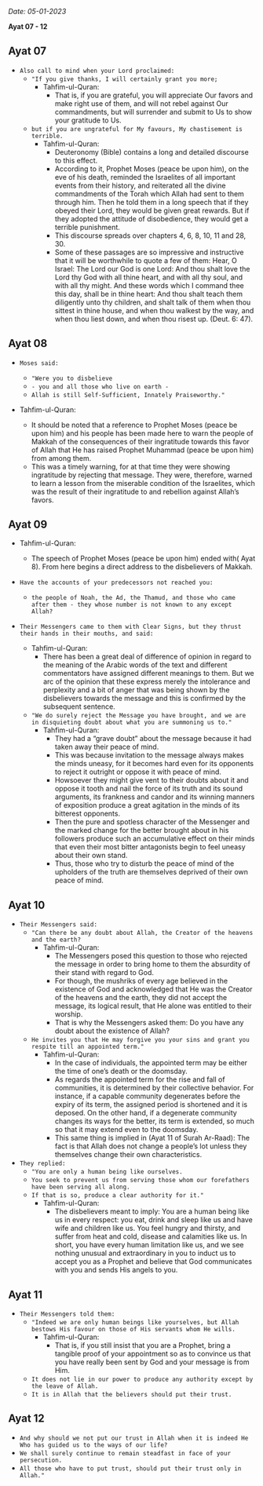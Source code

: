 *Date: 05-01-2023*

**Ayat 07 - 12**

## Ayat 07

- `Also call to mind when your Lord proclaimed:`
  - `"If you give thanks, I will certainly grant you more;`
    - Tahfim-ul-Quran:
      - That is, if you are grateful, you will appreciate Our favors and make right use of them, and will not rebel against Our commandments, but will surrender and submit to Us to show your gratitude to Us.
  - `but if you are ungrateful for My favours, My chastisement is terrible.`
    - Tahfim-ul-Quran:
      - Deuteronomy (Bible) contains a long and detailed discourse to this effect.
      - According to it, Prophet Moses (peace be upon him), on the eve of his death, reminded the Israelites of all important events from their history, and reiterated all the divine commandments of the Torah which Allah had sent to them through him. Then he told them in a long speech that if they obeyed their Lord, they would be given great rewards. But if they adopted the attitude of disobedience, they would get a terrible punishment.
      - This discourse spreads over chapters 4, 6, 8, 10, 11 and 28, 30.
      - Some of these passages are so impressive and instructive that it will be worthwhile to quote a few of them: Hear, O Israel: The Lord our God is one Lord: And thou shalt love the Lord thy God with all thine heart, and with all thy soul, and with all thy might. And these words which I command thee this day, shall be in thine heart: And thou shalt teach them diligently unto thy children, and shalt talk of them when thou sittest in thine house, and when thou walkest by the way, and when thou liest down, and when thou risest up. (Deut. 6: 47).

## Ayat 08

 - `Moses said:`
   - `"Were you to disbelieve`
   - `- you and all those who live on earth -`
   - `Allah is still Self-Sufficient, Innately Praiseworthy."`

- Tahfim-ul-Quran:
  - It should be noted that a reference to Prophet Moses (peace be upon him) and his people has been made here to warn the people of Makkah of the consequences of their ingratitude towards this favor of Allah that He has raised Prophet Muhammad (peace be upon him) from among them.
  - This was a timely warning, for at that time they were showing ingratitude by rejecting that message. They were, therefore, warned to learn a lesson from the miserable condition of the Israelites, which was the result of their ingratitude to and rebellion against Allah’s favors.


## Ayat 09

- Tahfim-ul-Quran:
  - The speech of Prophet Moses (peace be upon him) ended with( Ayat 8). From here begins a direct address to the disbelievers of Makkah.

- `Have the accounts of your predecessors not reached you:`
  - `the people of Noah, the Ad, the Thamud, and those who came after them - they whose number is not known to any except Allah?`
- `Their Messengers came to them with Clear Signs, but they thrust their hands in their mouths, and said:`
  - Tahfim-ul-Quran:
    - There has been a great deal of difference of opinion in regard to the meaning of the Arabic words of the text and different commentators have assigned different meanings to them. But we arc of the opinion that these express merely the intolerance and perplexity and a bit of anger that was being shown by the disbelievers towards the message and this is confirmed by the subsequent sentence.
  - `"We do surely reject the Message you have brought, and we are in disquieting doubt about what you are summoning us to."`
    - Tahfim-ul-Quran:
      - They had a “grave doubt” about the message because it had taken away their peace of mind.
      - This was because invitation to the message always makes the minds uneasy, for it becomes hard even for its opponents to reject it outright or oppose it with peace of mind.
      - Howsoever they might give vent to their doubts about it and oppose it tooth and nail the force of its truth and its sound arguments, its frankness and candor and its winning manners of exposition produce a great agitation in the minds of its bitterest opponents.
      - Then the pure and spotless character of the Messenger and the marked change for the better brought about in his followers produce such an accumulative effect on their minds that even their most bitter antagonists begin to feel uneasy about their own stand.
      - Thus, those who try to disturb the peace of mind of the upholders of the truth are themselves deprived of their own peace of mind.

## Ayat 10

- `Their Messengers said:`
  - `"Can there be any doubt about Allah, the Creator of the heavens and the earth?`
    - Tahfim-ul-Quran:
      - The Messengers posed this question to those who rejected the message in order to bring home to them the absurdity of their stand with regard to God.
      - For though, the mushriks of every age believed in the existence of God and acknowledged that He was the Creator of the heavens and the earth, they did not accept the message, its logical result, that He alone was entitled to their worship.
      - That is why the Messengers asked them: Do you have any doubt about the existence of Allah?
  - `He invites you that He may forgive you your sins and grant you respite till an appointed term."`
    - Tahfim-ul-Quran:
      - In the case of individuals, the appointed term may be either the time of one’s death or the doomsday.
      - As regards the appointed term for the rise and fall of communities, it is determined by their collective behavior. For instance, if a capable community degenerates before the expiry of its term, the assigned period is shortened and it is deposed. On the other hand, if a degenerate community changes its ways for the better, its term is extended, so much so that it may extend even to the doomsday.
      - This same thing is implied in (Ayat 11 of Surah Ar-Raad): The fact is that Allah does not change a people’s lot unless they themselves change their own characteristics.
- `They replied:`
  - `"You are only a human being like ourselves.`
  - `You seek to prevent us from serving those whom our forefathers have been serving all along.`
  - `If that is so, produce a clear authority for it."`
    - Tahfim-ul-Quran:
      - The disbelievers meant to imply: You are a human being like us in every respect: you eat, drink and sleep like us and have wife and children like us. You feel hungry and thirsty, and suffer from heat and cold, disease and calamities like us. In short, you have every human limitation like us, and we see nothing unusual and extraordinary in you to induct us to accept you as a Prophet and believe that God communicates with you and sends His angels to you.

## Ayat 11

- `Their Messengers told them:`
  - `"Indeed we are only human beings like yourselves, but Allah bestows His favour on those of His servants whom He wills.`
    - Tahfim-ul-Quran:
      - That is, if you still insist that you are a Prophet, bring a tangible proof of your appointment so as to convince us that you have really been sent by God and your message is from Him.
  - `It does not lie in our power to produce any authority except by the leave of Allah.`
  - `It is in Allah that the believers should put their trust.`

## Ayat 12

- `And why should we not put our trust in Allah when it is indeed He Who has guided us to the ways of our life?`
- `We shall surely continue to remain steadfast in face of your persecution.`
- `All those who have to put trust, should put their trust only in Allah."`
